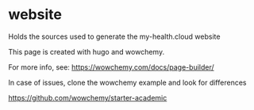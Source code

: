 # website

Holds the sources used to generate the my-health.cloud website 

This page is created with hugo and wowchemy.

For more info, see: https://wowchemy.com/docs/page-builder/

In case of issues, clone the wowchemy example and look for differences

https://github.com/wowchemy/starter-academic
